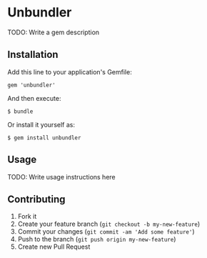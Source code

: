 # Unbundler

TODO: Write a gem description

## Installation

Add this line to your application's Gemfile:

    gem 'unbundler'

And then execute:

    $ bundle

Or install it yourself as:

    $ gem install unbundler

## Usage

TODO: Write usage instructions here

## Contributing

1. Fork it
2. Create your feature branch (`git checkout -b my-new-feature`)
3. Commit your changes (`git commit -am 'Add some feature'`)
4. Push to the branch (`git push origin my-new-feature`)
5. Create new Pull Request
